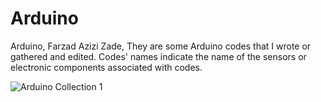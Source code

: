 # Arduino
Arduino,
Farzad Azizi Zade,
They are some Arduino codes that I wrote or gathered and edited.
Codes' names indicate the name of the sensors or electronic components associated with codes.


![Arduino Collection 1](https://user-images.githubusercontent.com/84402243/128640387-4fa76079-ac05-43a4-96d7-3e2c068e0d88.jpg)
